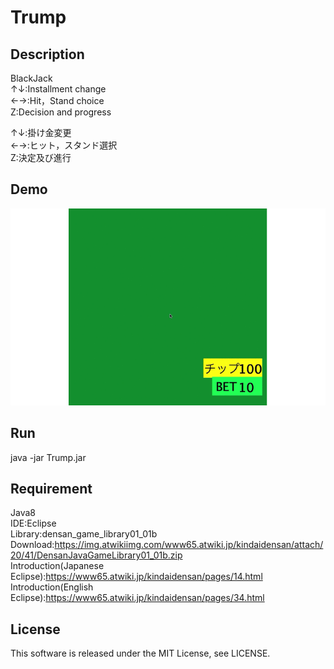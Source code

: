 # Trump

## Description
BlackJack  
↑↓:Installment change  
←→:Hit，Stand choice  
Z:Decision and progress  

↑↓:掛け金変更  
←→:ヒット，スタンド選択  
Z:決定及び進行  

## Demo
![Trump](demo/Trump.gif)

## Run
java -jar Trump.jar

## Requirement
Java8  
IDE:Eclipse  
Library:densan_game_library01_01b  
Download:https://img.atwikiimg.com/www65.atwiki.jp/kindaidensan/attach/20/41/DensanJavaGameLibrary01_01b.zip  
Introduction(Japanese Eclipse):https://www65.atwiki.jp/kindaidensan/pages/14.html  
Introduction(English Eclipse):https://www65.atwiki.jp/kindaidensan/pages/34.html

## License
This software is released under the MIT License, see LICENSE.
